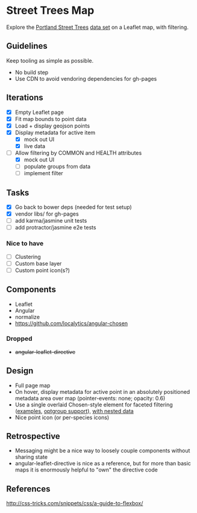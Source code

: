 # Street Trees Map

Explore the [Portland Street Trees](http://www.civicapps.org/datasets/street-trees) [data set](http://geojson.io/#id=gist:edrex/871075d36af0b45fe0e7) on a Leaflet map, with filtering.

## Guidelines

Keep tooling as simple as possible.

 - No build step
 - Use CDN to avoid vendoring dependencies for gh-pages

## Iterations

 - [x] Empty Leaflet page
 - [x] Fit map bounds to point data
 - [x] Load + display geojson points
 - [x] Display metadata for active item
     + [x] mock out UI
     + [x] live data
 - [ ] Allow filtering by COMMON and HEALTH attributes
     + [x] mock out UI
     + [ ] populate groups from data
     + [ ] implement filter

## Tasks

 - [x] Go back to bower deps (needed for test setup)
 - [x] vendor libs/ for gh-pages
 - [ ] add karma/jasmine unit tests
 - [ ] add protractor/jasmine e2e tests

### Nice to have

 - [ ] Clustering
 - [ ] Custom base layer
 - [ ] Custom point icon(s?)
 
## Components

 - Leaflet
 - Angular
 - normalize
 - https://github.com/localytics/angular-chosen

### Dropped

 - ~~angular-leaflet-directive~~

## Design

 - Full page map
 - On hover, display metadata for active point in an absolutely positioned metadata area over map (pointer-events: none; opacity: 0.6)
 - Use a single overlaid Chosen-style element for faceted filtering ([examples](https://github.com/localytics/angular-chosen/blob/master/example/index.html), [optgroup support](https://github.com/localytics/angular-chosen/issues/47)), [with nested data](https://groups.google.com/d/msg/angular/s7vyrvWQZgg/YCtfd_aAmEMJ)
 - Nice point icon (or per-species icons)

## Retrospective

 - Messaging might be a nice way to loosely couple components without sharing state
 - angular-leaflet-directive is nice as a reference, but for more than basic maps it is enormously helpful to "own" the directive code

## References

http://css-tricks.com/snippets/css/a-guide-to-flexbox/